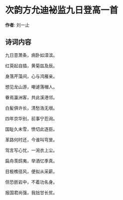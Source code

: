 # 次韵方允迪袐监九日登高一首

**作者**: 刘一止

## 诗词内容

九日意萧条，病卧如漳滨。

红萸起自插，黄菊兹及辰。

身落芹藻间，心与鸿雁亲。

想见龙山游，嘲谑落帽人。

眷焉瀛洲客，共此溪港邻。

白髪俱许长，清愁浩无垠。

四年京华别，前事宁忍询。

国耻久未雪，愤切此逐臣。

革路何时还，今谁叫穹旻。

驾言写心忧，一涴衣上尘。

扁舟羡鸱夷，举酒忆季真。

目极樵径风，便拟从采薪。

但恐嵌岩中，不着功名身。

报国君尚强，我拙甘长贫。

